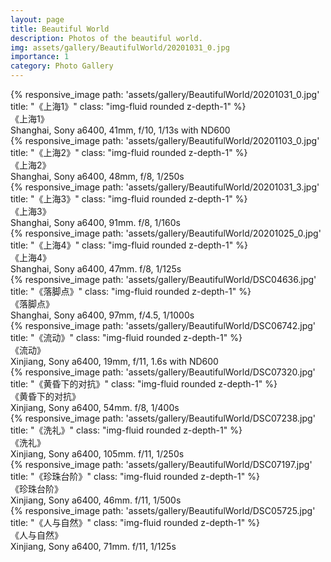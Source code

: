 ```yaml
---
layout: page
title: Beautiful World
description: Photos of the beautiful world.
img: assets/gallery/BeautifulWorld/20201031_0.jpg
importance: 1
category: Photo Gallery
---
```



<div class="row justify-content-sm-center">
    <div class="col-sm-8 mt-3 mt-md-0">
        {% responsive_image path: 'assets/gallery/BeautifulWorld/20201031_0.jpg' title: "《上海1》" class: "img-fluid rounded z-depth-1" %}
        <div class="caption">
            《上海1》<br>
            Shanghai, Sony a6400, 41mm, f/10, 1/13s with ND600
        </div>
    </div>
    <div class="col-sm-4 mt-3 mt-md-0">
        {% responsive_image path: 'assets/gallery/BeautifulWorld/20201103_0.jpg' title: "《上海2》" class: "img-fluid rounded z-depth-1" %}
        <div class="caption">
            《上海2》<br>
            Shanghai, Sony a6400, 48mm, f/8, 1/250s
        </div>
    </div>
</div>


<div class="row">
    <div class="col-sm mt-3 mt-md-0">
        {% responsive_image path: 'assets/gallery/BeautifulWorld/20201031_3.jpg' title: "《上海3》" class: "img-fluid rounded z-depth-1" %}
    </div>
</div>
<div class="caption">
    《上海3》<br>
    Shanghai, Sony a6400, 91mm. f/8, 1/160s
</div>


<div class="row">
    <div class="col-sm mt-3 mt-md-0">
        {% responsive_image path: 'assets/gallery/BeautifulWorld/20201025_0.jpg' title: "《上海4》" class: "img-fluid rounded z-depth-1" %}
    </div>
</div>
<div class="caption">
    《上海4》<br>
    Shanghai, Sony a6400, 47mm. f/8, 1/125s
</div>



<div class="row justify-content-sm-center">
    <div class="col-sm-4 mt-3 mt-md-0">
        {% responsive_image path: 'assets/gallery/BeautifulWorld/DSC04636.jpg' title: "《落脚点》" class: "img-fluid rounded z-depth-1" %}
        <div class="caption">
            《落脚点》<br>
            Shanghai, Sony a6400, 97mm, f/4.5, 1/1000s
        </div>
    </div>
    <div class="col-sm-8 mt-3 mt-md-0">
        {% responsive_image path: 'assets/gallery/BeautifulWorld/DSC06742.jpg' title: "《流动》" class: "img-fluid rounded z-depth-1" %}
        <div class="caption">
            《流动》<br>
            Xinjiang, Sony a6400, 19mm, f/11, 1.6s with ND600
        </div>
    </div>
</div>


<div class="row">
    <div class="col-sm mt-3 mt-md-0">
        {% responsive_image path: 'assets/gallery/BeautifulWorld/DSC07320.jpg' title: "《黄昏下的对抗》" class: "img-fluid rounded z-depth-1" %}
    </div>
</div>
<div class="caption">
    《黄昏下的对抗》<br>
    Xinjiang, Sony a6400, 54mm. f/8, 1/400s
</div>


<div class="row">
    <div class="col-sm mt-3 mt-md-0">
        {% responsive_image path: 'assets/gallery/BeautifulWorld/DSC07238.jpg' title: "《洗礼》" class: "img-fluid rounded z-depth-1" %}
    </div>
</div>
<div class="caption">
    《洗礼》<br>
    Xinjiang, Sony a6400, 105mm. f/11, 1/250s
</div>


<div class="row">
    <div class="col-sm mt-3 mt-md-0">
        {% responsive_image path: 'assets/gallery/BeautifulWorld/DSC07197.jpg' title: "《珍珠台阶》" class: "img-fluid rounded z-depth-1" %}
    </div>
</div>
<div class="caption">
    《珍珠台阶》<br>
    Xinjiang, Sony a6400, 46mm. f/11, 1/500s
</div>

<div class="row">
    <div class="col-sm mt-3 mt-md-0">
        {% responsive_image path: 'assets/gallery/BeautifulWorld/DSC05725.jpg' title: "《人与自然》" class: "img-fluid rounded z-depth-1" %}
    </div>
</div>
<div class="caption">
    《人与自然》<br>
    Xinjiang, Sony a6400, 71mm. f/11, 1/125s
</div>